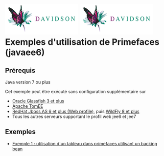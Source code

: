 ![alt text](https://github.com/marc-bouvier-dav/dav-j2ee-tuto/blob/master/dav_logo_small.png "Davidson Consulting")
[![alt text](https://github.com/marc-bouvier-dav/dav-j2ee-tuto/blob/master/dav_logo_small.png "Davidson Consulting")](http://www.davidson.fr/)
Exemples d'utilisation de Primefaces (javaee6)
==================================

Prérequis
---------
Java version 7 ou plus

Cet exemple peut être exécuté sans configuration supplémentaire sur 
 - [Oracle Glassfish 3 et plus](https://glassfish.java.net/)
 - [Apache TomEE](http://tomee.apache.org/)
 - [RedHat Jboss AS 6 et plus (Web profile)](http://jbossas.jboss.org/downloads), puis [WildFly 8 et plus](http://wildfly.org/)
 - Tous les autres serveurs supportant le profil web jee6 et jee7

Exemples
--------

 - [Exemple 1 : utilisation d'un tableau dans primefaces utilisant un backing bean](https://github.com/marc-bouvier-dav/dav-j2ee-tuto/blob/master/004-primefaces/src/main/webapp/exemple1.xhtml)
